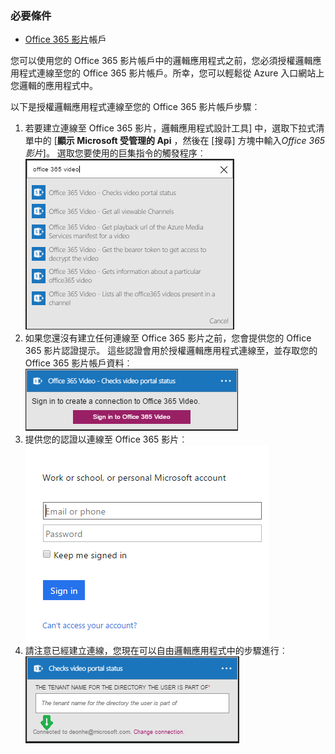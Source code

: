 ### <a name="prerequisites"></a>必要條件

- [Office 365 影片](https://support.office.com/article/Meet-Office-365-Video-ca1cc1a9-a615-46e1-b6a3-40dbd99939a6)帳戶  


您可以使用您的 Office 365 影片帳戶中的邏輯應用程式之前，您必須授權邏輯應用程式連線至您的 Office 365 影片帳戶。所幸，您可以輕鬆從 Azure 入口網站上您邏輯的應用程式中。  

以下是授權邏輯應用程式連線至您的 Office 365 影片帳戶步驟︰  
1. 若要建立連線至 Office 365 影片，邏輯應用程式設計工具] 中，選取下拉式清單中的 [**顯示 Microsoft 受管理的 Api** ，然後在 [搜尋] 方塊中輸入*Office 365 影片*]。 選取您要使用的巨集指令的觸發程序︰  
![Office 365 影片連線建立步驟](./media/connectors-create-api-office365video/office365video-1.png)  
2. 如果您還沒有建立任何連線至 Office 365 影片之前，您會提供您的 Office 365 影片認證提示。 這些認證會用於授權邏輯應用程式連線至，並存取您的 Office 365 影片帳戶資料︰  
![Office 365 影片連線建立步驟](./media/connectors-create-api-office365video/office365video-2.png)  
3. 提供您的認證以連線至 Office 365 影片︰  
 ![Office 365 影片連線建立步驟](./media/connectors-create-api-office365video/office365video-3.png)  
4. 請注意已經建立連線，您現在可以自由邏輯應用程式中的步驟進行︰  
![Office 365 影片連線建立步驟](./media/connectors-create-api-office365video/office365video-4.png)  

